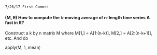 ```
7/26/17 First Commit
```
#### (M, R) How to compute the k-moving average of n-length time series A fast in R?

Construct a k by n matrix M where M[1,] = A[1:(n-k)], M[2,] = A[2:(n-k+1)], etc. And do 

apply(M, 1, mean)
